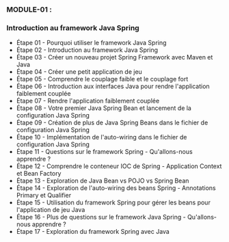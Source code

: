 ### MODULE-01 : 
### Introduction au framework Java Spring
- Étape 01 - Pourquoi utiliser le framework Java Spring
- Étape 02 - Introduction au framework Java Spring
- Étape 03 - Créer un nouveau projet Spring Framework avec Maven et Java
- Étape 04 - Créer une petit application de jeu
- Étape 05 - Comprendre le couplage faible et le couplage fort
- Étape 06 - Introduction aux interfaces Java pour rendre l'application faiblement couplée
- Étape 07 - Rendre l'application faiblement couplée
- Étape 08 - Votre premier Java Spring Bean et lancement de la configuration Java Spring
- Étape 09 - Création de plus de Java Spring Beans dans le fichier de configuration Java Spring
- Étape 10 - Implémentation de l'auto-wiring dans le fichier de configuration Java Spring
- Étape 11 - Questions sur le framework Spring - Qu'allons-nous apprendre ?
- Étape 12 - Comprendre le conteneur IOC de Spring - Application Context et Bean Factory
- Étape 13 - Exploration de Java Bean vs POJO vs Spring Bean
- Étape 14 - Exploration de l'auto-wiring des beans Spring - Annotations Primary et Qualifier
- Étape 15 - Utilisation du framework Spring pour gérer les beans pour l'application de jeu Java
- Étape 16 - Plus de questions sur le framework Java Spring - Qu'allons-nous apprendre ?
- Étape 17 - Exploration du framework Spring avec Java

